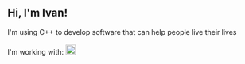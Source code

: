 ## Hi, I'm Ivan! 
I'm using C++ to develop software that can help people live their lives
<br><br>
I'm working with:
<img src="https://github.com/user-attachments/assets/7f2e084c-149e-4512-8191-ef1ad4526364" width="20" height="20">
<!--
**hidpos/hidpos** is a ✨ _special_ ✨ repository because its `README.md` (this file) appears on your GitHub profile.

Here are some ideas to get you started:

- 🔭 I’m currently working on ...
- 🌱 I’m currently learning ...
- 👯 I’m looking to collaborate on ...
- 🤔 I’m looking for help with ...
- 💬 Ask me about ...
- 📫 How to reach me: ...
- 😄 Pronouns: ...
- ⚡ Fun fact: ...
-->
